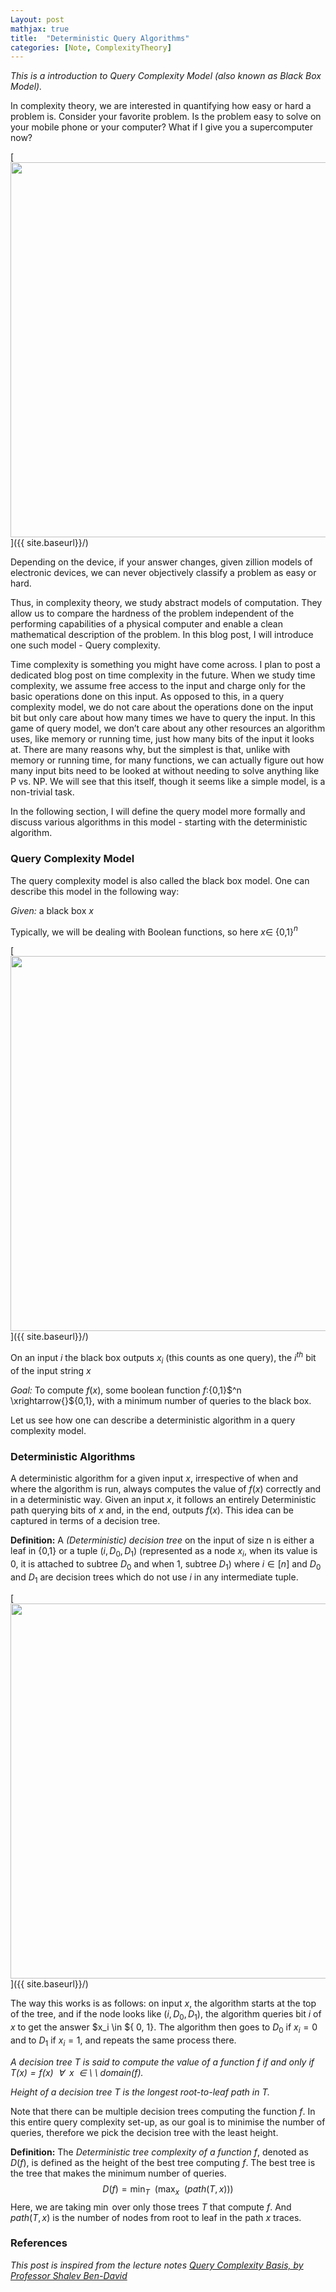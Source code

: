 ```yaml
---
Layout: post
mathjax: true
title:  "Deterministic Query Algorithms"
categories: [Note, ComplexityTheory]
---
```


*This is a introduction to Query Complexity Model (also known as Black Box Model).*

In complexity theory, we are interested in quantifying how easy or hard a problem is.
Consider your favorite problem. Is the problem easy to solve on your mobile phone or your computer? What if I give you a supercomputer now?

[<img src="{{ site.baseurl}}/images/Post4/P4_1.png" alt="" width="600" />]({{ site.baseurl}}/)

Depending on the device, if your answer changes, given zillion models of electronic devices, we can never objectively classify a problem as easy or hard. 

Thus, in complexity theory, we study abstract models of computation. They allow us to compare the hardness of the problem independent of the performing capabilities of a physical computer and enable a clean mathematical description of the problem. In this blog post, I will introduce one such model - Query complexity.

Time complexity is something you might have come across. I plan to post a dedicated blog post on time complexity in the future. When we study time complexity, we assume free access to the input and charge only for the basic operations done on this input. As opposed to this, in a query complexity model, we do not care about the operations done on the input bit but only care about how many times we have to query the input. In this game of query model, we don’t care about any other resources an algorithm uses, like memory or running time, just how many bits of the input it looks at. There are many reasons why, but the simplest is that, unlike with memory or running time, for many functions, we can actually figure out how many input bits need to be looked at without needing to solve anything like P vs. NP. We will see that this itself, though it seems like a simple model, is a non-trivial task.

In the following section, I will define the query model more formally and discuss various algorithms in this model - starting with the deterministic algorithm.

### Query Complexity Model

The query complexity model is also called the black box model. One can describe this model in the following way:

*Given:* a black box $x$ 

Typically, we will be dealing with Boolean functions, so here $x \in$ {0,1}$^n$

[<img src="{{ site.baseurl}}/images/Post4/P4_2.png" alt="" width="600" />]({{ site.baseurl}}/)

On an input $i$ the black box outputs $x_i$ (this counts as one query), the $i^{th}$ bit of the input string $x$

*Goal:* To compute $f(x)$, some boolean function $f:${0,1}$^n \xrightarrow{}${0,1}, with a minimum number of queries to the black box. 

Let us see how one can describe a deterministic algorithm in a query complexity model.

### Deterministic Algorithms

A deterministic algorithm for a given input $x$, irrespective of when and where the algorithm is run, always computes the value of $f(x)$ correctly and in a deterministic way. Given an input $x$, it follows an entirely Deterministic path querying bits of $x$ and, in the end, outputs $f(x)$. This idea can be captured in terms of a decision tree.

**Definition:**
    A *(Deterministic) decision tree* on the input of size n is either a leaf in {0,1} or a tuple $(i, D_0, D_1)$ (represented as a node $x_i$, when its value is 0, it is attached to subtree $D_0$ and when 1, subtree $D_1$) where $i \in [n]$ and $D_0$ and $D_1$ are decision trees which do not use $i$ in any intermediate tuple. 


[<img src="{{ site.baseurl}}/images/Post4/P4_3.png" alt="" width="600" />]({{ site.baseurl}}/)

The way this works is as follows: on input $x$, the algorithm starts at the top of the tree, and if the node looks like $(i, D_0, D_1)$, the algorithm queries bit $i$ of $x$ to get the answer $x_i \in ${ 0, 1}. The algorithm then goes to $D_0$ if $x_i = 0$ and to $D_1$ if $x_i = 1$, and repeats the same process there.

*A decision tree $T$ is said to compute the value of a function $f$ if and only if $T(x) = f(x) \ \ \forall \ \ x \ \ \in$ \ \ domain($f$).*

*Height of a decision tree $T$ is the longest root-to-leaf path in $T$.*

Note that there can be multiple decision trees computing the function $f$. In this entire query complexity set-up, as our goal is to minimise the number of queries, therefore we pick the decision tree with the least height. 

**Definition:**
    The *Deterministic tree complexity of a function $f$*, denoted as $D(f)$, is defined as the height of the best tree computing $f$. The best tree is the tree that makes the minimum number of queries. 
    $$ D(f) = \min_{T} \ \ ( \max_x \ \ (path (T,x)) )$$
    Here, we are taking $\min$ over only those trees $T$ that compute $f$. And $path(T,x)$ is the number of nodes from root to leaf in the path $x$ traces. 

### References
*This post is inspired from the lecture notes [Query Complexity Basis, by Professor Shalev Ben-David](https://cs.uwaterloo.ca/~s4bendav/CS860S20.html)*
